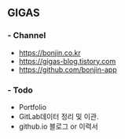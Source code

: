## GIGAS

### - Channel
* https://bonjin.co.kr
* https://gigas-blog.tistory.com
* https://github.com/bonjin-app

### - Todo
- Portfolio
- GitLab데이터 정리 및 이관.
- github.io 블로그 or 이력서
